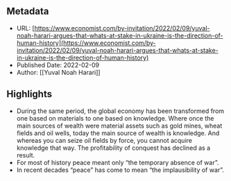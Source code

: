## Metadata
* URL: [https://www.economist.com/by-invitation/2022/02/09/yuval-noah-harari-argues-that-whats-at-stake-in-ukraine-is-the-direction-of-human-history](https://www.economist.com/by-invitation/2022/02/09/yuval-noah-harari-argues-that-whats-at-stake-in-ukraine-is-the-direction-of-human-history)
* Published Date: 2022-02-09
* Author: [[Yuval Noah Harari]]

## Highlights
* During the same period, the global economy has been transformed from one based on materials to one based on knowledge. Where once the main sources of wealth were material assets such as gold mines, wheat fields and oil wells, today the main source of wealth is knowledge. And whereas you can seize oil fields by force, you cannot acquire knowledge that way. The profitability of conquest has declined as a result.
* For most of history peace meant only “the temporary absence of war”.
* In recent decades “peace” has come to mean “the implausibility of war”.